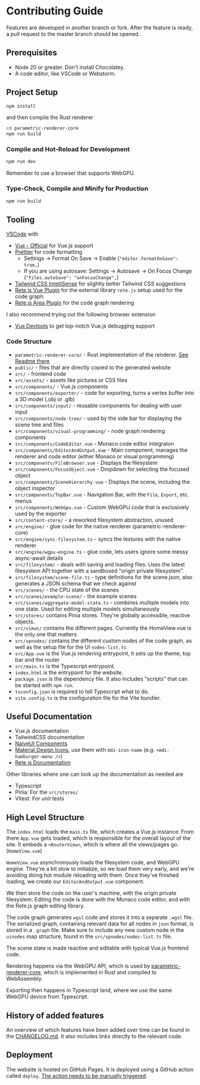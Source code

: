 # Contributing Guide

Features are developed in another branch or fork. After the feature is ready, a pull request to the master branch should be opened.

## Prerequisites

- Node 20 or greater. Don't install Chocolatey.
- A code editor, like VSCode or Webstorm.

## Project Setup

```sh
npm install
```

and then compile the Rust renderer

```sh
cd parametric-renderer-core
npm run build
```

### Compile and Hot-Reload for Development

```sh
npm run dev
```

Remember to use a browser that supports WebGPU.

### Type-Check, Compile and Minify for Production

```sh
npm run build
```

## Tooling

[VSCode](https://code.visualstudio.com/) with

- [Vue - Official](https://marketplace.visualstudio.com/items?itemName=Vue.volar) for Vue.js support
- [Prettier](https://marketplace.visualstudio.com/items?itemName=esbenp.prettier-vscode) for code formatting
  - Settings &rarr; Format On Save &rarr; Enable (`"editor.formatOnSave": true,`)
  - If you are using autosave: Settings &rarr; Autosave &rarr; On Focus Change (`"files.autoSave": "onFocusChange",`)
- [Tailwind CSS IntelliSense](https://marketplace.visualstudio.com/items?itemName=bradlc.vscode-tailwindcss) for slightly better Tailwind CSS suggestions
- [Rete.js Vue Plugin](https://retejs.org/docs/api/rete-vue-plugin) for the external library `rete.js` setup used for the code graph
- [Rete.js Area Plugin](https://retejs.org/docs/api/rete-area-plugin) for the code graph rendering

I also recommend trying out the following browser extension

- [Vue Devtools](https://devtools.vuejs.org/) to get top-notch Vue.js debugging support

### Code Structure

- `parametric-renderer-core/` - Rust implementation of the renderer. [See Readme there](./parametric-renderer-core/README.md)
- `public/` - files that are directly copied to the generated website
- `src/` - frontend code
- `src/assets/` - assets like pictures or CSS files
- `src/components/` - Vue.js components
- `src/components/exporter/` - code for exporting, turns a vertex buffer into a 3D model (.obj or .glb)
- `src/components/input/` - reusable components for dealing with user input
- `src/components/node-tree/` - used by the side bar for displaying the scene tree and files
- `src/components/visual-programming/` - node graph rendering components
- `src/components/CodeEditor.vue` - Monaco code editor integraton
- `src/components/EditorAndOutput.vue` - Main component, manages the renderer and code editor (either Monaco or visual programming)
- `src/components/FileBrowser.vue` - Displays the filesystem
- `src/components/FocusObject.vue` - Dropdown for selecting the focused object
- `src/components/SceneHierarchy.vue` - Displays the scene, including the object inspector
- `src/components/TopBar.vue` - Navigation Bar, with the `File`, `Export`, etc. menus
- `src/components/WebGpu.vue` - Custom WebGPU code that is exclusively used by the exporter
- `src/content-store/` - a reworked filesystem abstraction, unused
- `src/engine/` - glue code for the native renderer (parametric-renderer-core)
- `src/engine/sync-filesystem.ts` - syncs the textures with the native renderer
- `src/engine/wgpu-engine.ts` - glue code, lets users ignore some messy async-await details
- `src/filesystem/` - deals with saving and loading files. Uses the latest filesystem API together with a sandboxed "origin private filesystem".
- `src/filesystem/scene-file.ts` - type definitions for the scene.json, also generates a JSON schema that we check against
- `src/scenes/` - the CPU state of the scenes
- `src/scenes/example-scene/` - the example scenes
- `src/scenes/aggregate-model-state.ts` - combines multiple models into one state. Used for editing multiple models simultaneously
- `src/stores/` contains Pinia stores. They're globally accessible, reactive objects.
- `src/views/` contains the different pages. Currently the HomeView.vue is the only one that matters.
- `src/vpnodes/` contains the different custom nodes of the code graph, as well as the setup file for the UI `nodes-list.ts`
- `src/App.vue` is the Vue.js rendering entrypoint, it sets up the theme, top bar and the router
- `src/main.ts` is the Typescript entrypoint.
- `index.html` is the entrypoint for the website.
- `package.json` is the dependency file. It also includes "scripts" that can be started with `npm run`.
- `tsconfig.json` is required to tell Typescript what to do.
- `vite.config.ts` is the configuration file for the Vite bundler.

## Useful Documentation

- Vue.js documentation
- TailwindCSS documentation
- [NaiveUI Components](https://www.naiveui.com/en-US/os-theme/components/button)
- [Material Design Icons](https://icon-sets.iconify.design/mdi/), use them with `mdi-icon-name` (e.g. `<mdi-hamburger-menu />`)
- [Rete.js Documentation](https://retejs.org/docs)

Other libraries where one can look up the documentation as needed are

- Typescript
- Pinia: For the `src/stores/`
- Vitest: For unit tests

## High Level Structure

The `index.html` loads the `main.ts` file, which creates a Vue.js instance.
From there `App.vue` gets loaded, which is responsible for the overall layout of the site. It embeds a `<RouterView>`, which is where all the views/pages go. (`HomeView.vue`)

`HomeView.vue` asynchronously loads the filesystem code, and WebGPU engine. They're a bit slow to initialize, so we load them very early, and we're avoiding doing hot module reloading with them. Once they've finished loading, we create our `EditorAndOutput.vue` component.

We then store the code on the user's machine, with the origin private filesystem. Editing the code is done with the Monaco code editor, and with the Rete.js graph editing library.

The code graph generates `wgsl` code and stores it into a separate `.wgsl` file. The serialized graph, containing relevant data for all nodes in `json` format, is stored in a `.graph` file. Make sure to include any new custom node in the `uinodes` map structure, found in the `src/vpnodes/nodes-list.ts` file.

The scene state is made reactive and editable with typical Vue.js frontend code.

Rendering happens via the WebGPU API, which is used by [parametric-renderer-core](./parametric-renderer-core/), which is implemented in Rust and compiled to WebAssembly.

Exporting then happens in Typescript land, where we use the same WebGPU device from Typescript.

## History of added features

An overview of which features have been added over time can be found in the [CHANGELOG.md](./CHANGELOG.md). It also includes links directly to the relevant code.

## Deployment

The website is hosted on GitHub Pages. It is deployed using a GitHub action called `deploy`. [The action needs to be manually triggered](https://github.com/cg-tuwien/Math2Model/actions/workflows/deploy.yml).
